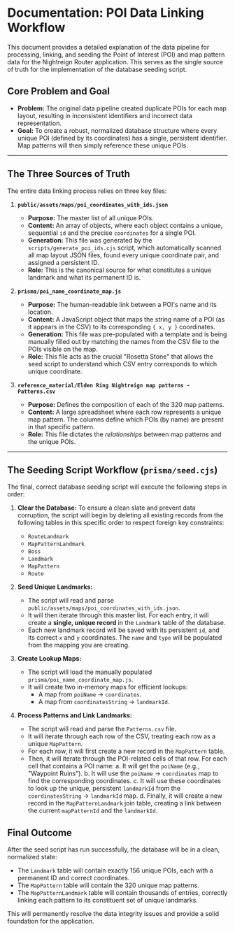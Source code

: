 # Documentation: POI Data Linking Workflow

This document provides a detailed explanation of the data pipeline for processing, linking, and seeding the Point of Interest (POI) and map pattern data for the Nightreign Router application. This serves as the single source of truth for the implementation of the database seeding script.

## Core Problem and Goal

-   **Problem:** The original data pipeline created duplicate POIs for each map layout, resulting in inconsistent identifiers and incorrect data representation.
-   **Goal:** To create a robust, normalized database structure where every unique POI (defined by its coordinates) has a single, persistent identifier. Map patterns will then simply reference these unique POIs.

---

## The Three Sources of Truth

The entire data linking process relies on three key files:

1.  **`public/assets/maps/poi_coordinates_with_ids.json`**
    -   **Purpose:** The master list of all unique POIs.
    -   **Content:** An array of objects, where each object contains a unique, sequential `id` and the precise `coordinates` for a single POI.
    -   **Generation:** This file was generated by the `scripts/generate_poi_ids.cjs` script, which automatically scanned all map layout JSON files, found every unique coordinate pair, and assigned a persistent ID.
    -   **Role:** This is the canonical source for what constitutes a unique landmark and what its permanent ID is.

2.  **`prisma/poi_name_coordinate_map.js`**
    -   **Purpose:** The human-readable link between a POI's name and its location.
    -   **Content:** A JavaScript object that maps the string name of a POI (as it appears in the CSV) to its corresponding `{ x, y }` coordinates.
    -   **Generation:** This file was pre-populated with a template and is being manually filled out by matching the names from the CSV file to the POIs visible on the map.
    -   **Role:** This file acts as the crucial "Rosetta Stone" that allows the seed script to understand which CSV entry corresponds to which unique coordinate.

3.  **`reference_material/Elden Ring Nightreign map patterns - Patterns.csv`**
    -   **Purpose:** Defines the composition of each of the 320 map patterns.
    -   **Content:** A large spreadsheet where each row represents a unique map pattern. The columns define which POIs (by name) are present in that specific pattern.
    -   **Role:** This file dictates the *relationships* between map patterns and the unique POIs.

---

## The Seeding Script Workflow (`prisma/seed.cjs`)

The final, correct database seeding script will execute the following steps in order:

1.  **Clear the Database:** To ensure a clean slate and prevent data corruption, the script will begin by deleting all existing records from the following tables in this specific order to respect foreign key constraints:
    -   `RouteLandmark`
    -   `MapPatternLandmark`
    -   `Boss`
    -   `Landmark`
    -   `MapPattern`
    -   `Route`

2.  **Seed Unique Landmarks:**
    -   The script will read and parse `public/assets/maps/poi_coordinates_with_ids.json`.
    -   It will then iterate through this master list. For each entry, it will create a **single, unique record** in the `Landmark` table of the database.
    -   Each new landmark record will be saved with its persistent `id`, and its correct `x` and `y` coordinates. The `name` and `type` will be populated from the mapping you are creating.

3.  **Create Lookup Maps:**
    -   The script will load the manually populated `prisma/poi_name_coordinate_map.js`.
    -   It will create two in-memory maps for efficient lookups:
        -   A map from `poiName` -> `coordinates`.
        -   A map from `coordinatesString` -> `landmarkId`.

4.  **Process Patterns and Link Landmarks:**
    -   The script will read and parse the `Patterns.csv` file.
    -   It will iterate through each row of the CSV, treating each row as a unique `MapPattern`.
    -   For each row, it will first create a new record in the `MapPattern` table.
    -   Then, it will iterate through the POI-related cells of that row. For each cell that contains a POI name:
        a. It will get the `poiName` (e.g., "Waypoint Ruins").
        b. It will use the `poiName` -> `coordinates` map to find the corresponding coordinates.
        c. It will use these coordinates to look up the unique, persistent `landmarkId` from the `coordinatesString` -> `landmarkId` map.
        d. Finally, it will create a new record in the `MapPatternLandmark` join table, creating a link between the current `mapPatternId` and the `landmarkId`.

## Final Outcome

After the seed script has run successfully, the database will be in a clean, normalized state:

-   The `Landmark` table will contain exactly 156 unique POIs, each with a permanent ID and correct coordinates.
-   The `MapPattern` table will contain the 320 unique map patterns.
-   The `MapPatternLandmark` table will contain thousands of entries, correctly linking each pattern to its constituent set of unique landmarks.

This will permanently resolve the data integrity issues and provide a solid foundation for the application. 